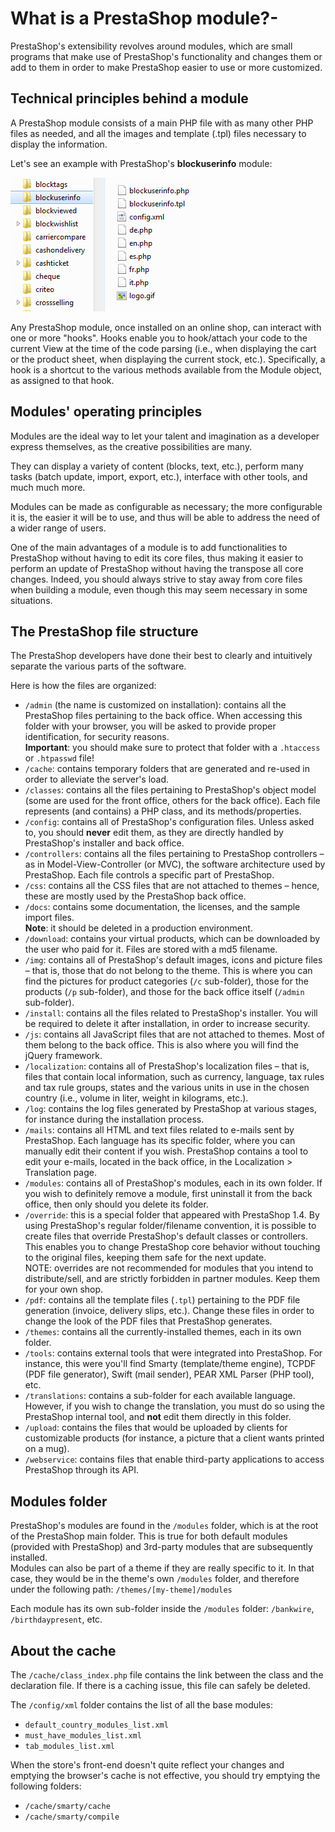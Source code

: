 # What is a PrestaShop module?-

PrestaShop's extensibility revolves around modules, which are small programs that make use of PrestaShop's functionality and changes them or add to them in order to make PrestaShop easier to use or more customized.

## Technical principles behind a module <a href="#whatisaprestashopmodule-technicalprinciplesbehindamodule" id="whatisaprestashopmodule-technicalprinciplesbehindamodule"></a>

A PrestaShop module consists of a main PHP file with as many other PHP files as needed, and all the images and template (.tpl) files necessary to display the information.

Let's see an example with PrestaShop's **blockuserinfo** module:

![](<../../../.gitbook/assets/11469148 (1).png>)

Any PrestaShop module, once installed on an online shop, can interact with one or more "hooks". Hooks enable you to hook/attach your code to the current View at the time of the code parsing (i.e., when displaying the cart or the product sheet, when displaying the current stock, etc.). Specifically, a hook is a shortcut to the various methods available from the Module object, as assigned to that hook.

## Modules' operating principles <a href="#whatisaprestashopmodule-modulesoperatingprinciples" id="whatisaprestashopmodule-modulesoperatingprinciples"></a>

Modules are the ideal way to let your talent and imagination as a developer express themselves, as the creative possibilities are many.

They can display a variety of content (blocks, text, etc.), perform many tasks (batch update, import, export, etc.), interface with other tools, and much much more.

Modules can be made as configurable as necessary; the more configurable it is, the easier it will be to use, and thus will be able to address the need of a wider range of users.

One of the main advantages of a module is to add functionalities to PrestaShop without having to edit its core files, thus making it easier to perform an update of PrestaShop without having the transpose all core changes. Indeed, you should always strive to stay away from core files when building a module, even though this may seem necessary in some situations.

## The PrestaShop file structure <a href="#whatisaprestashopmodule-theprestashopfilestructure" id="whatisaprestashopmodule-theprestashopfilestructure"></a>

The PrestaShop developers have done their best to clearly and intuitively separate the various parts of the software.

Here is how the files are organized:

* `/admin` (the name is customized on installation): contains all the PrestaShop files pertaining to the back office. When accessing this folder with your browser, you will be asked to provide proper identification, for security reasons.\
  **Important**: you should make sure to protect that folder with a `.htaccess` or `.htpasswd` file!
* `/cache`: contains temporary folders that are generated and re-used in order to alleviate the server's load.
* `/classes`: contains all the files pertaining to PrestaShop's object model (some are used for the front office, others for the back office). Each file represents (and contains) a PHP class, and its methods/properties.
* `/config`: contains all of PrestaShop's configuration files. Unless asked to, you should **never** edit them, as they are directly handled by PrestaShop's installer and back office.
* `/controllers`: contains all the files pertaining to PrestaShop controllers – as in Model-View-Controller (or MVC), the software architecture used by PrestaShop. Each file controls a specific part of PrestaShop.
* `/css`: contains all the CSS files that are not attached to themes – hence, these are mostly used by the PrestaShop back office.
* `/docs`: contains some documentation, the licenses, and the sample import files.\
  **Note**: it should be deleted in a production environment.
* `/download`: contains your virtual products, which can be downloaded by the user who paid for it. Files are stored with a md5 filename.
* `/img`: contains all of PrestaShop's default images, icons and picture files – that is, those that do not belong to the theme. This is where you can find the pictures for product categories (`/c` sub-folder), those for the products (`/p` sub-folder), and those for the back office itself (`/admin` sub-folder).
* `/install`: contains all the files related to PrestaShop's installer. You will be required to delete it after installation, in order to increase security.
* `/js`: contains all JavaScript files that are not attached to themes. Most of them belong to the back office. This is also where you will find the jQuery framework.
* `/localization`: contains all of PrestaShop's localization files – that is, files that contain local information, such as currency, language, tax rules and tax rule groups, states and the various units in use in the chosen country (i.e., volume in liter, weight in kilograms, etc.).
* `/log`: contains the log files generated by PrestaShop at various stages, for instance during the installation process.
* `/mails`: contains all HTML and text files related to e-mails sent by PrestaShop. Each language has its specific folder, where you can manually edit their content if you wish. PrestaShop contains a tool to edit your e-mails, located in the back office, in the Localization > Translation page.
* `/modules`: contains all of PrestaShop's modules, each in its own folder. If you wish to definitely remove a module, first uninstall it from the back office, then only should you delete its folder.
* `/override`: this is a special folder that appeared with PrestaShop 1.4. By using PrestaShop's regular folder/filename convention, it is possible to create files that override PrestaShop's default classes or controllers. This enables you to change PrestaShop core behavior without touching to the original files, keeping them safe for the next update.\
  NOTE: overrides are not recommended for modules that you intend to distribute/sell, and are strictly forbidden in partner modules. Keep them for your own shop.
* `/pdf`: contains all the template files (`.tpl`) pertaining to the PDF file generation (invoice, delivery slips, etc.). Change these files in order to change the look of the PDF files that PrestaShop generates.
* `/themes`: contains all the currently-installed themes, each in its own folder.
* `/tools`: contains external tools that were integrated into PrestaShop. For instance, this were you'll find Smarty (template/theme engine), TCPDF (PDF file generator), Swift (mail sender), PEAR XML Parser (PHP tool), etc.
* `/translations`: contains a sub-folder for each available language. However, if you wish to change the translation, you must do so using the PrestaShop internal tool, and **not** edit them directly in this folder.
* `/upload`: contains the files that would be uploaded by clients for customizable products (for instance, a picture that a client wants printed on a mug).
* `/webservice`: contains files that enable third-party applications to access PrestaShop through its API.

## Modules folder <a href="#whatisaprestashopmodule-modulesfolder" id="whatisaprestashopmodule-modulesfolder"></a>

PrestaShop's modules are found in the `/modules` folder, which is at the root of the PrestaShop main folder. This is true for both default modules (provided with PrestaShop) and 3rd-party modules that are subsequently installed.\
&#x20;Modules can also be part of a theme if they are really specific to it. In that case, they would be in the theme's own `/modules` folder, and therefore under the following path: `/themes/[my-theme]/modules`

Each module has its own sub-folder inside the `/modules` folder: `/bankwire`, `/birthdaypresent`, etc.

## About the cache <a href="#whatisaprestashopmodule-aboutthecache" id="whatisaprestashopmodule-aboutthecache"></a>

The `/cache/class_index.php` file contains the link between the class and the declaration file. If there is a caching issue, this file can safely be deleted.

The `/config/xml` folder contains the list of all the base modules:

* `default_country_modules_list.xml`
* `must_have_modules_list.xml`
* `tab_modules_list.xml`

When the store's front-end doesn't quite reflect your changes and emptying the browser's cache is not effective, you should try emptying the following folders:

* `/cache/smarty/cache`
* `/cache/smarty/compile`
